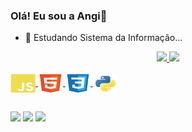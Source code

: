 ### Olá! Eu sou a Angi👋

- 🔭 Estudando  Sistema da Informação...

<div align="center">
  <a href="https://github.com/angi">
  <img height="180em" src="https://github-readme-stats.vercel.app/api?username=Angi&show_icons=false&theme=dracula&include_all_commits=true&count_private=true"/>
  <img height="180em" src="https://github-readme-stats.vercel.app/api/top-langs/?username=Angi&layout=compact&langs_count=7&theme=dracula"/>
</div>
  
  <div style="display: inline_block"><br>
  <img align="center" alt="Angi-Js" height="30" width="40" src="https://raw.githubusercontent.com/devicons/devicon/master/icons/javascript/javascript-plain.svg">
  <img align="center" alt="Angi-HTML" height="30" width="40" src="https://raw.githubusercontent.com/devicons/devicon/master/icons/html5/html5-original.svg">
  <img align="center" alt="Angi-CSS" height="30" width="40" src="https://raw.githubusercontent.com/devicons/devicon/master/icons/css3/css3-original.svg">
  <img align="center" alt="Angi-Python" height="30" width="40" src="https://raw.githubusercontent.com/devicons/devicon/master/icons/python/python-original.svg">
  </div>
  
  ##
  
  <div>
     <a href="https://instagram.com/angelicaalves" target="_blank"><img src="https://img.shields.io/badge/-Instagram-%23E4405F?style=for-the-badge&logo=instagram&logoColor=white" target="_blank"></a>
     <a href = "mailto:angelicavetoria@gmail.com"><img src="https://img.shields.io/badge/-Gmail-%23333?style=for-the-badge&logo=gmail&logoColor=white" target="_blank"></a>
    <a href="https://https://www.linkedin.com/in/angélica-vitória-da-costa-alves-033604230/" target="_blank"><img src="https://img.shields.io/badge/-LinkedIn-%230077B5?style=for-the-badge&logo=linkedin&logoColor=white" target="_blank"></a> 
    
  </div>
